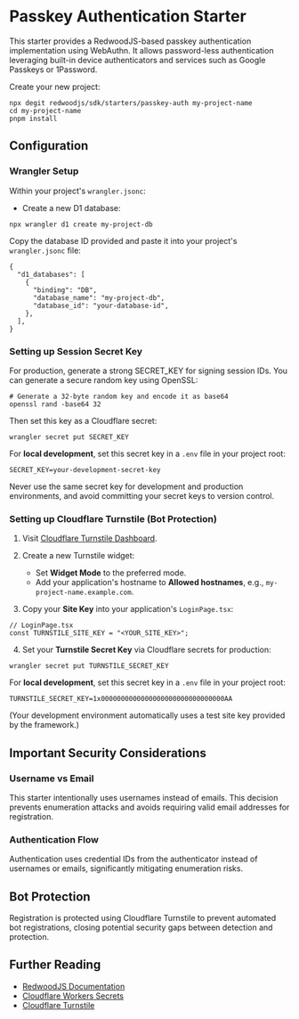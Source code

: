 # Passkey Authentication Starter

This starter provides a RedwoodJS-based passkey authentication implementation using WebAuthn. It allows password-less authentication leveraging built-in device authenticators and services such as Google Passkeys or 1Password.

Create your new project:

```shell
npx degit redwoodjs/sdk/starters/passkey-auth my-project-name
cd my-project-name
pnpm install
```

## Configuration

### Wrangler Setup

Within your project's `wrangler.jsonc`:

- Create a new D1 database:

```shell
npx wrangler d1 create my-project-db
```

Copy the database ID provided and paste it into your project's `wrangler.jsonc` file:

```jsonc
{
  "d1_databases": [
    {
      "binding": "DB",
      "database_name": "my-project-db",
      "database_id": "your-database-id",
    },
  ],
}
```

### Setting up Session Secret Key

For production, generate a strong SECRET_KEY for signing session IDs. You can generate a secure random key using OpenSSL:

```shell
# Generate a 32-byte random key and encode it as base64
openssl rand -base64 32
```

Then set this key as a Cloudflare secret:

```shell
wrangler secret put SECRET_KEY
```

For **local development**, set this secret key in a `.env` file in your project root:

```env
SECRET_KEY=your-development-secret-key
```

Never use the same secret key for development and production environments, and avoid committing your secret keys to version control.

### Setting up Cloudflare Turnstile (Bot Protection)

1. Visit [Cloudflare Turnstile Dashboard](https://dash.cloudflare.com/?to=/:account/turnstile).

2. Create a new Turnstile widget:

   - Set **Widget Mode** to the preferred mode.
   - Add your application's hostname to **Allowed hostnames**, e.g., `my-project-name.example.com`.

3. Copy your **Site Key** into your application's `LoginPage.tsx`:

```tsx
// LoginPage.tsx
const TURNSTILE_SITE_KEY = "<YOUR_SITE_KEY>";
```

4. Set your **Turnstile Secret Key** via Cloudflare secrets for production:

```shell
wrangler secret put TURNSTILE_SECRET_KEY
```

For **local development**, set this secret key in a `.env` file in your project root:

```env
TURNSTILE_SECRET_KEY=1x0000000000000000000000000000000AA
```

(Your development environment automatically uses a test site key provided by the framework.)

## Important Security Considerations

### Username vs Email

This starter intentionally uses usernames instead of emails. This decision prevents enumeration attacks and avoids requiring valid email addresses for registration.

### Authentication Flow

Authentication uses credential IDs from the authenticator instead of usernames or emails, significantly mitigating enumeration risks.

## Bot Protection

Registration is protected using Cloudflare Turnstile to prevent automated bot registrations, closing potential security gaps between detection and protection.

## Further Reading

- [RedwoodJS Documentation](https://redwoodjs.com)
- [Cloudflare Workers Secrets](https://developers.cloudflare.com/workers/runtime-apis/secrets/)
- [Cloudflare Turnstile](https://developers.cloudflare.com/turnstile/)
